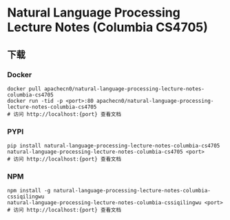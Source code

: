 # Natural Language Processing  Lecture Notes (Columbia CS4705)

## 下载

### Docker

```
docker pull apachecn0/natural-language-processing-lecture-notes-columbia-cs4705
docker run -tid -p <port>:80 apachecn0/natural-language-processing-lecture-notes-columbia-cs4705
# 访问 http://localhost:{port} 查看文档
```

### PYPI

```
pip install natural-language-processing-lecture-notes-columbia-cs4705
natural-language-processing-lecture-notes-columbia-cs4705 <port>
# 访问 http://localhost:{port} 查看文档
```

### NPM

```
npm install -g natural-language-processing-lecture-notes-columbia-cssiqilingwu
natural-language-processing-lecture-notes-columbia-cssiqilingwu <port>
# 访问 http://localhost:{port} 查看文档
```